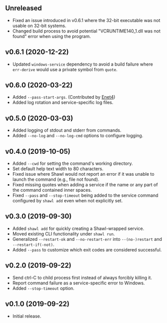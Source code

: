 ## Unreleased

* Fixed an issue introduced in v0.6.1 where the 32-bit executable was not
  usable on 32-bit systems.
* Changed build process to avoid potential "VCRUNTIME140_1.dll was not found"
  error when using the program.

## v0.6.1 (2020-12-22)

* Updated `windows-service` dependency to avoid a build failure where
  `err-derive` would use a private symbol from `quote`.

## v0.6.0 (2020-03-22)

* Added `--pass-start-args`.
  (Contributed by [Enet4](https://github.com/Enet4))
* Added log rotation and service-specific log files.

## v0.5.0 (2020-03-03)

* Added logging of stdout and stderr from commands.
* Added `--no-log` and `--no-log-cmd` options to configure logging.

## v0.4.0 (2019-10-05)

* Added `--cwd` for setting the command's working directory.
* Set default help text width to 80 characters.
* Fixed issue where Shawl would not report an error if it was unable to
  launch the command (e.g., file not found).
* Fixed missing quotes when adding a service if the name or any part of
  the command contained inner spaces.
* Fixed `--pass` and `--stop-timeout` being added to the service command
  configured by `shawl add` even when not explicitly set.

## v0.3.0 (2019-09-30)

* Added `shawl add` for quickly creating a Shawl-wrapped service.
* Moved existing CLI functionality under `shawl run`.
* Generalized `--restart-ok` and `--no-restart-err` into
  `--(no-)restart` and `--restart-if(-not)`.
* Added `--pass` to customize which exit codes are considered successful.

## v0.2.0 (2019-09-22)

* Send ctrl-C to child process first instead of always forcibly killing it.
* Report command failure as a service-specific error to Windows.
* Added `--stop-timeout` option.

## v0.1.0 (2019-09-22)

* Initial release.
